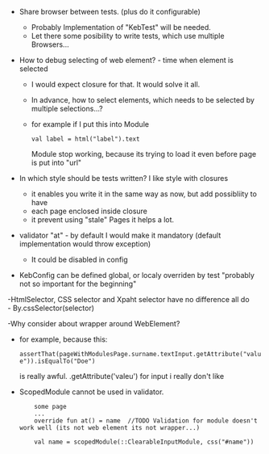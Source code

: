 - Share browser between tests. (plus do it configurable)
    - Probably Implementation of "KebTest" will be needed.
    - Let there some posibility to write tests, which use multiple Browsers...


- How to debug selecting of web element? - time when element is selected
  - I would expect closure for that. It would solve it all.
  - In advance, how to select elements, which needs to be selected by multiple selections...?
  - for example if I put this into Module
  
     ```val label = html("label").text```
     
     Module stop working, because its trying to load it even before page is put into "url"
     
     
  

- In which style should be tests written?  I like style with closures
  - it enables you write it in the same way as now, but add possibliity to have
  - each page enclosed inside closure
  - it prevent using "stale" Pages  it helps a lot.  
  
  
  
- validator "at" - by default I would make it mandatory (default implementation would throw exception)
  - It could be disabled in config
  
- KebConfig can be defined global, or localy overriden by test  "probably not so important for the beginning"
  


-HtmlSelector, CSS selector and Xpaht selector   have no difference all do  
     -  By.cssSelector(selector)
     
     
-Why consider about wrapper around WebElement?
   - for example, because this:
      
      ```assertThat(pageWithModulesPage.surname.textInput.getAttribute("value")).isEqualTo("Doe")```
      
     is really awful. .getAttribute('valeu') for input i really don't like
     
     
     
- ScopedModule cannot be used in validator.
   ```
       some page
       ...
       override fun at() = name  //TODO Validation for module doesn't work well (its not web element its not wrapper...)
   
       val name = scopedModule(::ClearableInputModule, css("#name"))  
  ```